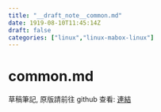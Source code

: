 ```yaml
---
title: "__draft_note__common.md"
date: 1919-08-10T11:45:14Z
draft: false
categories: ["linux","linux-mabox-linux"]
---
```


# common.md

草稿筆記, 原版請前往 github 查看: [連結](https://github.com/tinghaolai/just-random-note/blob/master/linux/mabox-linux/common.md)